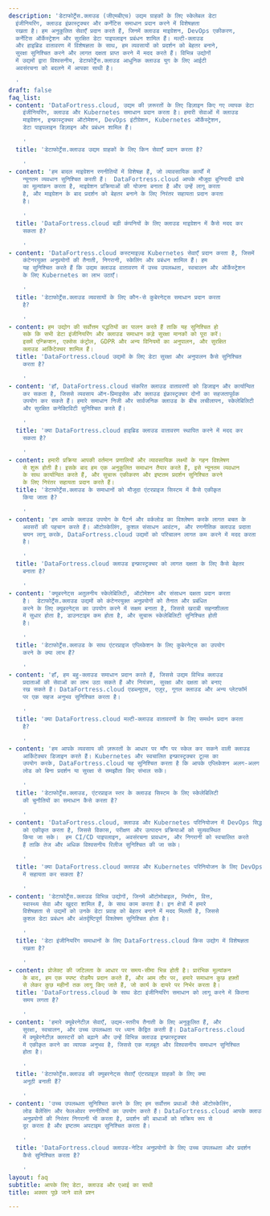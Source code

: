 ```yaml
---
description: 'डेटाफोर्ट्रेस.क्लाउड (जीएमबीएच) उद्यम ग्राहकों के लिए स्केलेबल डेटा
  इंजीनियरिंग, क्लाउड इंफ्रास्ट्रक्चर और कर्नेटिस समाधान प्रदान करने में विशेषज्ञता
  रखता है। हम अनुकूलित सेवाएँ प्रदान करते हैं, जिनमें क्लाउड माइग्रेशन, DevOps एकीकरण,
  कर्नेटिस ऑर्केस्ट्रेशन और सुरक्षित डेटा पाइपलाइन प्रबंधन शामिल हैं। मल्टी-क्लाउड
  और हाइब्रिड वातावरण में विशेषज्ञता के साथ, हम व्यवसायों को प्रदर्शन को बेहतर बनाने,
  सुरक्षा सुनिश्चित करने और लागत दक्षता प्राप्त करने में मदद करते हैं। विभिन्न उद्योगों
  में उद्यमों द्वारा विश्वसनीय, डेटाफोर्ट्रेस.क्लाउड आधुनिक क्लाउड युग के लिए आईटी
  अवसंरचना को बदलने में आपका साथी है।

  '
draft: false
faq_list:
- content: 'DataFortress.cloud, उद्यम की ज़रूरतों के लिए डिज़ाइन किए गए व्यापक डेटा
    इंजीनियरिंग, क्लाउड और Kubernetes समाधान प्रदान करता है। हमारी सेवाओं में क्लाउड
    माइग्रेशन, इन्फ्रास्ट्रक्चर ऑटोमेशन, DevOps इंटीग्रेशन, Kubernetes ऑर्केस्ट्रेशन,
    डेटा पाइपलाइन डिज़ाइन और प्रबंधन शामिल हैं।

    '
  title: 'डेटाफोर्ट्रेस.क्लाउड उद्यम ग्राहकों के लिए किन सेवाएँ प्रदान करता है?

    '
- content: 'हम बादल माइग्रेशन रणनीतियों में विशेषज्ञ हैं, जो व्यावसायिक कार्यों में
    न्यूनतम व्यवधान सुनिश्चित करती हैं।  DataFortress.cloud आपके मौजूदा बुनियादी ढांचे
    का मूल्यांकन करता है, माइग्रेशन प्रक्रियाओं की योजना बनाता है और उन्हें लागू करता
    है, और माइग्रेशन के बाद प्रदर्शन को बेहतर बनाने के लिए निरंतर सहायता प्रदान करता
    है।

    '
  title: 'DataFortress.cloud बड़ी कंपनियों के लिए क्लाउड माइग्रेशन में कैसे मदद कर
    सकता है?

    '
- content: 'DataFortress.cloud कस्टमाइज़्ड Kubernetes सेवाएँ प्रदान करता है, जिसमें
    कंटेनरयुक्त अनुप्रयोगों की तैनाती, निगरानी, स्केलिंग और प्रबंधन शामिल हैं। हम
    यह सुनिश्चित करते हैं कि उद्यम क्लाउड वातावरण में उच्च उपलब्धता, स्वचालन और ऑर्केस्ट्रेशन
    के लिए Kubernetes का लाभ उठाएँ।

    '
  title: 'डेटाफोर्ट्रेस.क्लाउड व्यवसायों के लिए कौन-से कुबेरनेट्स समाधान प्रदान करता
    है?

    '
- content: हम उद्योग की सर्वोत्तम पद्धतियों का पालन करते हैं ताकि यह सुनिश्चित हो
    सके कि सभी डेटा इंजीनियरिंग और क्लाउड समाधान कड़े सुरक्षा मानकों को पूरा करें।
    इसमें एन्क्रिप्शन, एक्सेस कंट्रोल, GDPR और अन्य विनियमों का अनुपालन, और सुरक्षित
    क्लाउड आर्किटेक्चर शामिल हैं।
  title: 'DataFortress.cloud उद्यमों के लिए डेटा सुरक्षा और अनुपालन कैसे सुनिश्चित
    करता है?

    '
- content: 'हाँ, DataFortress.cloud संकरित क्लाउड वातावरणों को डिजाइन और कार्यान्वित
    कर सकता है, जिससे व्यवसाय ऑन-प्रिमाइसेस और क्लाउड इंफ्रास्ट्रक्चर दोनों का सहजतापूर्वक
    उपयोग कर सकते हैं। हमारे समाधान निजी और सार्वजनिक क्लाउड के बीच लचीलापन, स्केलेबिलिटी
    और सुरक्षित कनेक्टिविटी सुनिश्चित करते हैं।

    '
  title: 'क्या DataFortress.cloud हाइब्रिड क्लाउड वातावरण स्थापित करने में मदद कर
    सकता है?

    '
- content: हमारी प्रक्रिया आपकी वर्तमान प्रणालियों और व्यावसायिक लक्ष्यों के गहन विश्लेषण
    से शुरू होती है। इसके बाद हम एक अनुकूलित समाधान तैयार करते हैं, इसे न्यूनतम व्यवधान
    के साथ कार्यान्वित करते हैं, और सुचारू एकीकरण और इष्टतम प्रदर्शन सुनिश्चित करने
    के लिए निरंतर सहायता प्रदान करते हैं।
  title: 'डेटाफोर्ट्रेस.क्लाउड के समाधानों को मौजूदा एंटरप्राइज सिस्टम में कैसे एकीकृत
    किया जाता है?

    '
- content: 'हम आपके क्लाउड उपयोग के पैटर्न और वर्कलोड का विश्लेषण करके लागत बचत के
    अवसरों की पहचान करते हैं। ऑटोस्केलिंग, कुशल संसाधन आवंटन, और रणनीतिक क्लाउड प्रदाता
    चयन लागू करके, DataFortress.cloud उद्यमों को परिचालन लागत कम करने में मदद करता
    है।

    '
  title: 'DataFortress.cloud क्लाउड इन्फ्रास्ट्रक्चर को लागत दक्षता के लिए कैसे बेहतर
    बनाता है?

    '
- content: 'क्यूबरनेट्स अतुलनीय स्केलेबिलिटी, ऑटोमेशन और संसाधन दक्षता प्रदान करता
    है।  डेटाफोर्ट्रेस.क्लाउड उद्यमों को कंटेनरयुक्त अनुप्रयोगों को तैनात और प्रबंधित
    करने के लिए क्यूबरनेट्स का उपयोग करने में सक्षम बनाता है, जिससे खराबी सहनशीलता
    में सुधार होता है, डाउनटाइम कम होता है, और सुचारू स्केलेबिलिटी सुनिश्चित होती
    है।

    '
  title: 'डेटाफोर्ट्रेस.क्लाउड के साथ एंटरप्राइज एप्लिकेशन के लिए कुबेरनेट्स का उपयोग
    करने के क्या लाभ हैं?

    '
- content: 'हाँ, हम बहु-क्लाउड समाधान प्रदान करते हैं, जिससे उद्यम विभिन्न क्लाउड
    प्रदाताओं की सेवाओं का लाभ उठा सकते हैं और नियंत्रण, सुरक्षा और दक्षता को बनाए
    रख सकते हैं। DataFortress.cloud एडब्ल्यूएस, एज़ूर, गूगल क्लाउड और अन्य प्लेटफॉर्म
    पर एक सहज अनुभव सुनिश्चित करता है।

    '
  title: 'क्या DataFortress.cloud मल्टी-क्लाउड वातावरणों के लिए समर्थन प्रदान करता
    है?

    '
- content: 'हम आपके व्यवसाय की ज़रूरतों के आधार पर माँग पर स्केल कर सकने वाली क्लाउड
    आर्किटेक्चर डिजाइन करते हैं। Kubernetes और स्वचालित इन्फ्रास्ट्रक्चर टूल्स का
    उपयोग करके, DataFortress.cloud यह सुनिश्चित करता है कि आपके एप्लिकेशन अलग-अलग
    लोड को बिना प्रदर्शन या सुरक्षा से समझौता किए संभाल सकें।

    '
  title: 'डेटाफोर्ट्रेस.क्लाउड, एंटरप्राइज स्तर के क्लाउड सिस्टम के लिए स्केलेबिलिटी
    की चुनौतियों का समाधान कैसे करता है?

    '
- content: 'DataFortress.cloud, क्लाउड और Kubernetes परिनियोजन में DevOps सिद्धांतों
    को एकीकृत करता है, जिससे विकास, परीक्षण और उत्पादन प्रक्रियाओं को सुव्यवस्थित
    किया जा सके।  हम CI/CD पाइपलाइन, अवसंरचना प्रावधान, और निगरानी को स्वचालित करते
    हैं ताकि तेज और अधिक विश्वसनीय रिलीज सुनिश्चित की जा सके।

    '
  title: 'क्या DataFortress.cloud क्लाउड और Kubernetes परिनियोजन के लिए DevOps प्रक्रियाओं
    में सहायता कर सकता है?

    '
- content: 'डेटाफोर्ट्रेस.क्लाउड विभिन्न उद्योगों, जिनमें ऑटोमोबाइल, निर्माण, वित्त,
    स्वास्थ्य सेवा और खुदरा शामिल हैं, के साथ काम करता है। इन क्षेत्रों में हमारे
    विशेषज्ञता से उद्यमों को उनके डेटा प्रवाह को बेहतर बनाने में मदद मिलती है, जिससे
    कुशल डेटा प्रबंधन और अंतर्दृष्टिपूर्ण विश्लेषण सुनिश्चित होता है।

    '
  title: 'डेटा इंजीनियरिंग समाधानों के लिए DataFortress.cloud किस उद्योग में विशेषज्ञता
    रखता है?

    '
- content: प्रोजेक्ट की जटिलता के आधार पर समय-सीमा भिन्न होती है। प्रारंभिक मूल्यांकन
    के बाद, हम एक स्पष्ट रोडमैप प्रदान करते हैं, और आम तौर पर, हमारे समाधान कुछ हफ़्तों
    से लेकर कुछ महीनों तक लागू किए जाते हैं, जो कार्य के दायरे पर निर्भर करता है।
  title: 'DataFortress.cloud के साथ डेटा इंजीनियरिंग समाधान को लागू करने में कितना
    समय लगता है?

    '
- content: 'हमारे क्यूबेरनेटीज़ सेवाएँ, उद्यम-स्तरीय तैनाती के लिए अनुकूलित हैं, और
    सुरक्षा, स्वचालन, और उच्च उपलब्धता पर ध्यान केंद्रित करती हैं। DataFortress.cloud
    में क्यूबेरनेटीज़ क्लस्टरों को बढ़ाने और उन्हें विभिन्न क्लाउड इन्फ्रास्ट्रक्चर
    में एकीकृत करने का व्यापक अनुभव है, जिससे एक मज़बूत और विश्वसनीय समाधान सुनिश्चित
    होता है।

    '
  title: 'डेटाफोर्ट्रेस.क्लाउड की क्युबरनेट्स सेवाएँ एंटरप्राइज़ ग्राहकों के लिए क्या
    अनूठी बनाती हैं?

    '
- content: 'उच्च उपलब्धता सुनिश्चित करने के लिए हम सर्वोत्तम प्रथाओं जैसे ऑटोस्केलिंग,
    लोड बैलेंसिंग और फेलओवर रणनीतियों का उपयोग करते हैं। DataFortress.cloud आपके क्लाउड-नेटिव
    अनुप्रयोगों की निरंतर निगरानी भी करता है, प्रदर्शन की बाधाओं को सक्रिय रूप से
    दूर करता है और इष्टतम अपटाइम सुनिश्चित करता है।

    '
  title: 'DataFortress.cloud क्लाउड-नेटिव अनुप्रयोगों के लिए उच्च उपलब्धता और प्रदर्शन
    कैसे सुनिश्चित करता है?

    '
layout: faq
subtitle: आपके लिए डेटा, क्लाउड और एआई का साथी
title: अक्सर पूछे जाने वाले प्रश्न

---
```


